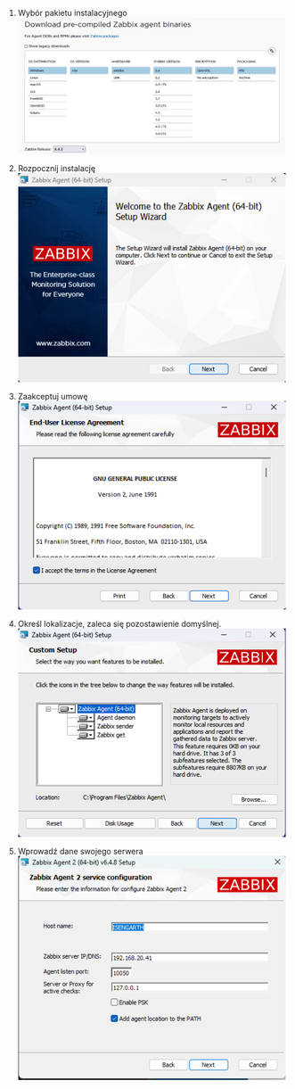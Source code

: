 1. Wybór pakietu instalacyjnego
![Zabbix](/grafiki/windows_client.png)

2. Rozpocznij instalację
![Zabbix](/grafiki/windows_1.png)

3. Zaakceptuj umowę
   ![Zabbix](/grafiki/windows_2.png)

4. Określ lokalizacje, zaleca się pozostawienie domyślnej.
![Zabbix](/grafiki/windows_3.png)

5. Wprowadź dane swojego serwera
![Zabbix](/grafiki/win_client_install.png)


   